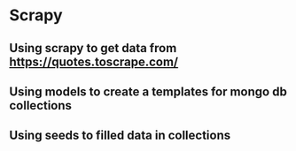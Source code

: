 # Scrapy

## Using scrapy to get data from https://quotes.toscrape.com/

## Using models to create a templates for mongo db collections

## Using seeds to filled data in collections